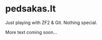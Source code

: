 pedsakas.lt
===========

Just playing with ZF2 &amp; Git. Nothing special.

More text coming soon...